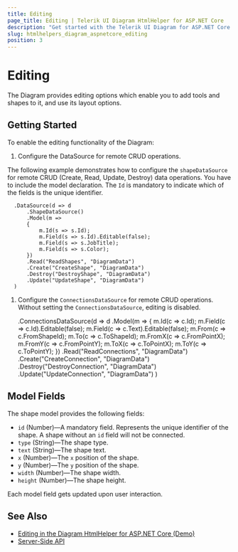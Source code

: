 ```yaml
---
title: Editing
page_title: Editing | Telerik UI Diagram HtmlHelper for ASP.NET Core
description: "Get started with the Telerik UI Diagram for ASP.NET Core and learn how to enable its editing functionality."
slug: htmlhelpers_diagram_aspnetcore_editing
position: 3
---
```


# Editing

The Diagram provides editing options which enable you to add tools and shapes to it, and use its layout options.

## Getting Started

To enable the editing functionality of the Diagram:

1. Configure the DataSource for remote CRUD operations.

  The following example demonstrates how to configure the `shapeDataSource` for remote CRUD (Create, Read, Update, Destroy) data operations. You have to include the model declaration. The `Id` is mandatory to indicate which of the fields is the unique identifier.

      .DataSource(d => d
          .ShapeDataSource()
          .Model(m =>
          {
              m.Id(s => s.Id);
              m.Field(s => s.Id).Editable(false);
              m.Field(s => s.JobTitle);
              m.Field(s => s.Color);
          })
          .Read("ReadShapes", "DiagramData")
          .Create("CreateShape", "DiagramData")
          .Destroy("DestroyShape", "DiagramData")
          .Update("UpdateShape", "DiagramData")
      )

1. Configure the `ConnectionsDataSource` for remote CRUD operations. Without setting the `ConnectionsDataSource`, editing is disabled.

      .ConnectionsDataSource(d => d
          .Model(m =>
          {
              m.Id(c => c.Id);
              m.Field(c => c.Id).Editable(false);
              m.Field(c => c.Text).Editable(false);
              m.From(c => c.FromShapeId);
              m.To(c => c.ToShapeId);
              m.FromX(c => c.FromPointX);
              m.FromY(c => c.FromPointY);
              m.ToX(c => c.ToPointX);
              m.ToY(c => c.ToPointY);
          })
          .Read("ReadConnections", "DiagramData")
          .Create("CreateConnection", "DiagramData")
          .Destroy("DestroyConnection", "DiagramData")
          .Update("UpdateConnection", "DiagramData")
      )

## Model Fields

The shape model provides the following fields:

* `id` (Number)&mdash;A mandatory field. Represents the unique identifier of the shape. A shape without an `id` field will not be connected.
* `type` (String)&mdash;The shape type.
* `text` (String)&mdash;The shape text.
* `x` (Number)&mdash;The `x` position of the shape.
* `y` (Number)&mdash;The `y` position of the shape.
* `width` (Number)&mdash;The shape width.
* `height` (Number)&mdash;The shape height.

Each model field gets updated upon user interaction.

## See Also

* [Editing in the Diagram HtmlHelper for ASP.NET Core (Demo)](https://demos.telerik.com/aspnet-core/diagram/editing)
* [Server-Side API](/api/diagram)

